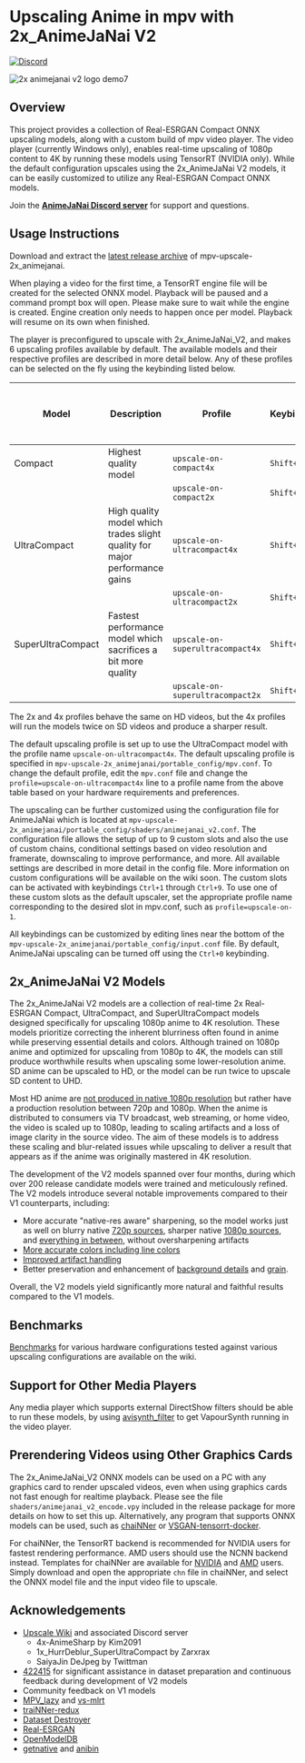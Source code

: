 # Upscaling Anime in mpv with 2x_AnimeJaNai V2
[![Discord](https://img.shields.io/discord/1121653618173546546?label=Discord&logo=Discord&logoColor=white)](https://discord.gg/3ndRcUYA)

![2x animejanai v2 logo demo7](https://github.com/the-database/mpv-upscale-2x_animejanai/assets/25811902/7f293066-ece0-4c4b-b12c-a49cb95680b7)

## Overview
This project provides a collection of Real-ESRGAN Compact ONNX upscaling models, along with a custom build of mpv video player. The video player (currently Windows only), enables real-time upscaling of 1080p content to 4K by running these models using TensorRT (NVIDIA only). While the default configuration upscales using the 2x_AnimeJaNai V2 models, it can be easily customized to utilize any Real-ESRGAN Compact ONNX models.

Join the [**AnimeJaNai Discord server**](https://discord.gg/3ndRcUYA) for support and questions.

## Usage Instructions
Download and extract the [latest release archive](https://github.com/the-database/mpv-upscale-2x_animejanai/releases) of mpv-upscale-2x_animejanai. 

When playing a video for the first time, a TensorRT engine file will be created for the selected ONNX model. Playback will be paused and a command prompt box will open. Please make sure to wait while the engine is created. Engine creation only needs to happen once per model. Playback will resume on its own when finished.

The player is preconfigured to upscale with 2x_AnimeJaNai_V2, and makes 6 upscaling profiles available by default. The available models and their respective profiles are described in more detail below. Any of these profiles can be selected on the fly using the keybinding listed below. 

|Model | Description | Profile | Keybinding | Minimum recommended GPU for upscaling 1080p to 4k |
|-|-|-|-|-|
|Compact | Highest quality model | `upscale-on-compact4x`| `Shift+1` | RTX 4090|
|||`upscale-on-compact2x`|`Shift+4`||
|UltraCompact | High quality model which trades slight quality for major performance gains | `upscale-on-ultracompact4x` | `Shift+2` | RTX 3080|
|||`upscale-on-ultracompact2x`|`Shift+5`||
|SuperUltraCompact | Fastest performance model which sacrifices a bit more quality | `upscale-on-superultracompact4x` | `Shift+3` | RTX 3060?|
|||`upscale-on-superultracompact2x`|`Shift+6`||

The 2x and 4x profiles behave the same on HD videos, but the 4x profiles will run the models twice on SD videos and produce a sharper result. 

The default upscaling profile is set up to use the UltraCompact model with the profile name `upscale-on-ultracompact4x`. The default upscaling profile is specified in `mpv-upscale-2x_animejanai/portable_config/mpv.conf`. To change the default profile, edit the `mpv.conf` file and change the `profile=upscale-on-ultracompact4x` line to a profile name from the above table based on your hardware requirements and preferences.

The upscaling can be further customized using the configuration file for AnimeJaNai which is located at `mpv-upscale-2x_animejanai/portable_config/shaders/animejanai_v2.conf`. The configuration file allows the setup of up to 9 custom slots and also the use of custom chains, conditional settings based on video resolution and framerate, downscaling to improve performance, and more. All available settings are described in more detail in the config file. More information on custom configurations will be available on the wiki soon. The custom slots can be activated with keybindings `Ctrl+1` through `Ctrl+9`. To use one of these custom slots as the default upscaler, set the appropriate profile name corresponding to the desired slot in mpv.conf, such as `profile=upscale-on-1`.

All keybindings can be customized by editing lines near the bottom of the `mpv-upscale-2x_animejanai/portable_config/input.conf` file. By default, AnimeJaNai upscaling can be turned off using the `Ctrl+0` keybinding.

## 2x_AnimeJaNai V2 Models
The 2x_AnimeJaNai V2 models are a collection of real-time 2x Real-ESRGAN Compact, UltraCompact, and SuperUltraCompact models designed specifically for upscaling 1080p anime to 4K resolution. These models prioritize correcting the inherent blurriness often found in anime while preserving essential details and colors. Although trained on 1080p anime and optimized for upscaling from 1080p to 4K, the models can still produce worthwhile results when upscaling some lower-resolution anime. SD anime can be upscaled to HD, or the model can be run twice to upscale SD content to UHD.

Most HD anime are [not produced in native 1080p resolution](https://guide.encode.moe/encoding/descaling.html) but rather have a production resolution between 720p and 1080p. When the anime is distributed to consumers via TV broadcast, web streaming, or home video, the video is scaled up to 1080p, leading to scaling artifacts and a loss of image clarity in the source video. The aim of these models is to address these scaling and blur-related issues while upscaling to deliver a result that appears as if the anime was originally mastered in 4K resolution.

The development of the V2 models spanned over four months, during which over 200 release candidate models were trained and meticulously refined. The V2 models introduce several notable improvements compared to their V1 counterparts, including:
- More accurate "native-res aware" sharpening, so the model works just as well on blurry native [720p sources](https://slow.pics/c/OcBGz8Rk), sharper native [1080p sources](https://slow.pics/c/s30TA9NY), and [everything in between](https://slow.pics/c/CQCoTL5e), without oversharpening artifacts
- [More accurate colors including line colors](https://slow.pics/c/39lO9lni)
- [Improved artifact handling](https://slow.pics/c/keJIWDf4)
- Better preservation and enhancement of [background details](https://slow.pics/c/Mt2zAIR5) and [grain](https://slow.pics/c/9yGf4p97).

Overall, the V2 models yield significantly more natural and faithful results compared to the V1 models.

## Benchmarks
[Benchmarks](https://github.com/the-database/mpv-upscale-2x_animejanai/wiki/Benchmarks) for various hardware configurations tested against various upscaling configurations are available on the wiki. 

## Support for Other Media Players
Any media player which supports external DirectShow filters should be able to run these models, by using [avisynth_filter](https://github.com/CrendKing/avisynth_filter) to get VapourSynth running in the video player. 

## Prerendering Videos using Other Graphics Cards
The 2x_AnimeJaNai_V2 ONNX models can be used on a PC with any graphics card to render upscaled videos, even when using graphics cards not fast enough for realtime playback. Please see the file `shaders/animejanai_v2_encode.vpy` included in the release package for more details on how to set this up. Alternatively, any program that supports ONNX models can be used, such as [chaiNNer](https://github.com/chaiNNer-org/chaiNNer) or [VSGAN-tensorrt-docker](https://github.com/styler00dollar/VSGAN-tensorrt-docker).

For chaiNNer, the TensorRT backend is recommended for NVIDIA users for fastest rendering performance. AMD users should use the NCNN backend instead. Templates for chaiNNer are available for [NVIDIA](animejanai-nvidia.chn?raw=1) and [AMD](animejanai-amd.chn?raw=1) users. Simply download and open the appropriate `chn` file in chaiNNer, and select the ONNX model file and the input video file to upscale. 

## Acknowledgements
- [Upscale Wiki](https://upscale.wiki/wiki/Main_Page) and associated Discord server
  - 4x-AnimeSharp by Kim2091
  - 1x_HurrDeblur_SuperUltraCompact by Zarxrax
  - SaiyaJin DeJpeg by Twittman
- [422415](https://github.com/422415) for significant assistance in dataset preparation and continuous feedback during development of V2 models
- Community feedback on V1 models
- [MPV_lazy](https://github.com/hooke007/MPV_lazy) and [vs-mlrt](https://github.com/AmusementClub/vs-mlrt)
- [traiNNer-redux](https://github.com/joeyballentine/traiNNer-redux)
- [Dataset Destroyer](https://github.com/Kim2091/helpful-scripts/tree/main/Dataset%20Destroyer)
- [Real-ESRGAN](https://github.com/xinntao/Real-ESRGAN)
- [OpenModelDB](https://openmodeldb.info/)
- [getnative](https://github.com/Infiziert90/getnative) and [anibin](https://anibin.blogspot.com/)

